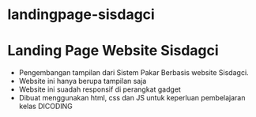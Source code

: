 # landingpage-sisdagci


Landing Page Website Sisdagci
==============================

- Pengembangan tampilan dari Sistem Pakar Berbasis website Sisdagci.
- Website ini hanya berupa tampilan saja 
- Website ini suadah responsif di perangkat gadget
- Dibuat menggunakan html, css dan JS untuk keperluan pembelajaran kelas DICODING
